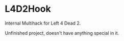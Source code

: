# L4D2Hook
Internal Multihack for Left 4 Dead 2.


Unfinished project, doesn't have anything special in it.
